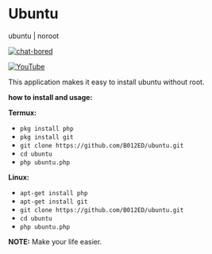 # Ubuntu
ubuntu | noroot

[![chat-bored](https://img.shields.io/badge/endpoint?url=https://b012ed.github.io/chat-B012ED.json&style=?style=for-the-badge&logo=steam)](https://b012ed.github.io/chat.html)

[![YouTube](https://img.shields.io/badge/endpoint?url=https://b012ed.github.io/B012ED.json&style=?style=for-the-badge&logo=youtube)](https://youtu.be/vVlLwvxHI0c) 

This application makes it easy to install ubuntu without root.

**how to install and usage:**

**Termux:**
* `pkg install php`
* `pkg install git`
* `git clone https://github.com/B012ED/ubuntu.git`
* `cd ubuntu`
* `php ubuntu.php`

**Linux:**
* `apt-get install php`
* `apt-get install git`
* `git clone https://github.com/B012ED/ubuntu.git`
* `cd ubuntu`
* `php ubuntu.php`

**NOTE:** Make your life easier.





































